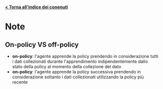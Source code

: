 **[< Torna all'indice dei conenuti](../index.md)**

# Note

## On-policy **VS** off-policy

- **on-policy**: l'agente apprende la policy prendendo in considerazione tutti i dati collezionati durante l'apprendimento indipendentemente dallo stato della policy al momento della collezione del dato
- **on-policy**: l'agente apprende la policy successiva prendendo in considerazione soltanto i dati collezionati utilizzando la policy più recente